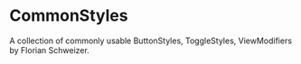 # CommonStyles

A collection of commonly usable ButtonStyles, ToggleStyles, ViewModifiers by Florian Schweizer.
